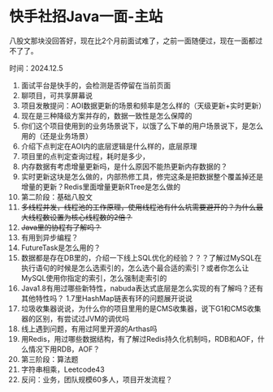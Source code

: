 # 快手社招Java一面-主站

八股文那块没回答好，现在比2个月前面试难了，之前一面随便过，现在一面都过不了了。

时间：2024.12.5

1. 面试平台是快手的，会检测是否停留在当前页面
2. 聊项目，可共享屏幕说
3. 项目发散提问：AOI数据更新的场景和频率是怎么样的（天级更新+实时更新）
4. 现在是三种降级方案并存的，数据一致性是怎么保障的
5. 你们这个项目使用到的业务场景说下，以饿了么下单的用户场景说下，是怎么用的（还是业务场景）
6. 介绍下点判定在AOI内的底层逻辑是什么样的，底层原理
7. 项目里的点判定查询过程，耗时是多少，
8. 内存数据有考虑增量更新吗，是什么原因不能热更新内存数据的？
9. 实时更新这块是怎么做的，内部热修工具，修完这条是把数据整个覆盖掉还是增量的更新？Redis里面增量更新RTree是怎么做的
10. 第二阶段：基础八股文
11. ~~多线程并发，线程池的工作原理，使用线程池有什么坑需要避开的？为什么最大线程数设置为核心线程数的2倍？~~
12. ~~Java里的协程有了解吗？~~
13. 有用到异步编程？
14. FutureTask是怎么用的？
15. 数据都是存在DB里的，介绍一下线上SQL优化的经验？？？了解过MySQL在执行语句的时候是怎么选索引的，怎么选个最合适的索引？或者你怎么让MySQL使用你指定的索引，怎么强制走索引的
16. Java1.8有用过哪些新特性，nabuda表达式底层是怎么实现的有了解吗？还有其他特性吗？ 1.7里HashMap链表有环的问题展开说说
17. 垃圾收集器说说，为什么你的项目里用的是CMS收集器，说下G1和CMS收集器的区别，有尝试过JVM的调优吗
18. 线上遇到问题，有用过阿里开源的Arthas吗
19. 用Redis，用过哪些数据结构，有了解过Redis持久化机制吗，RDB和AOF，什么情况下用RDB，AOF？
20. 第三阶段：算法题
21. 字符串相乘，Leetcode43
22. 反问：业务，团队规模60多人，项目开发流程？